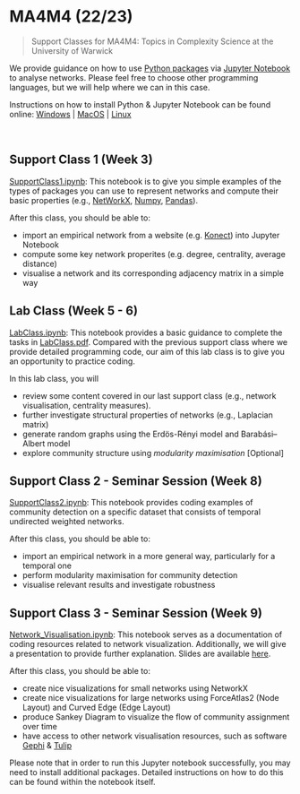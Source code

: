 # MA4M4 (22/23)
> Support Classes for MA4M4: Topics in Complexity Science at the University of Warwick

We provide guidance on how to use [Python packages](https://www.python.org/) via [Jupyter Notebook](https://jupyter.org/) to analyse networks. Please feel free to choose other programming languages, but we will help where we can in this case.

Instructions on how to install Python & Jupyter Notebook can be found online: [Windows](https://www.geeksforgeeks.org/how-to-install-jupyter-notebook-in-windows/) | [MacOS](https://www.geeksforgeeks.org/how-to-install-jupyter-notebook-on-macos/) | [Linux](https://www.geeksforgeeks.org/how-to-install-jupyter-notebook-in-linux/)

&nbsp;

## Support Class 1 (Week 3)
[SupportClass1.ipynb](https://github.com/YuetingH/MA4M4_2023/blob/main/Support_Class1/SupportClass1.ipynb): This notebook is to give you simple examples of the types of packages you can use to represent networks and compute their basic properties (e.g., [NetWorkX](https://networkx.org/), [Numpy](https://numpy.org/), [Pandas](https://pandas.pydata.org/)). 

After this class, you should be able to:
- import an empirical network from a website (e.g. [Konect](http://konect.cc/networks/)) into Jupyter Notebook
- compute some key network properites (e.g. degree, centrality, average distance)
- visualise a network and its corresponding adjacency matrix in a simple way
  
## Lab Class (Week 5 - 6)
[LabClass.ipynb](https://github.com/YuetingH/MA4M4_2023/blob/main/Lab_Class/LabClass.ipynb): This notebook provides a basic guidance to complete the tasks in [LabClass.pdf](https://github.com/YuetingH/MA4M4_2023/blob/main/Lab_Class/LabClass.pdf). Compared with the previous support class where we provide detailed programming code, our aim of this lab class is to give you an opportunity to practice coding. 

In this lab class, you will
- review some content covered in our last support class (e.g., network visualisation, centrality measures).
- further investigate structural properties of networks (e.g., Laplacian matrix)
- generate random graphs using the Erdös-Rényi model and Barabási–Albert model
- explore community structure using *modularity maximisation* [Optional]

## Support Class 2 - Seminar Session (Week 8)
[SupportClass2.ipynb](https://github.com/YuetingH/MA4M4_2023/blob/main/Support_Class2/SupportClass2.ipynb): This notebook provides coding examples of community detection on a specific dataset that consists of temporal undirected weighted networks. 

After this class, you should be able to:
- import an empirical network in a more general way, particularly for a temporal one
- perform modularity maximisation for community detection
- visualise relevant results and investigate robustness

## Support Class 3 - Seminar Session (Week 9)
[Network_Visualisation.ipynb](https://github.com/YuetingH/MA4M4_2023/blob/main/Support_Class2/Network_Visualisation.ipynb): This notebook serves as a documentation of coding resources related to network visualization. Additionally, we will give a presentation to provide further explanation. Slides are available [here](https://gamma.app/public/kjm9a9mdhzlcj7a).

After this class, you should be able to:
- create nice visualizations for small networks using NetworkX
- create nice visualizations for large networks using ForceAtlas2 (Node Layout) and Curved Edge (Edge Layout)
- produce Sankey Diagram to visualize the flow of community assignment over time
- have access to other network visualisation resources, such as software [Gephi](https://gephi.org/) & [Tulip](https://tulip.labri.fr/site/)

Please note that in order to run this Jupyter notebook successfully, you may need to install additional packages. Detailed instructions on how to do this can be found within the notebook itself.


